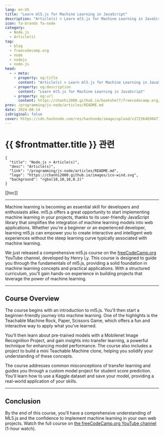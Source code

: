 ```yaml
---
lang: en-US
title: "Learn ml5.js for Machine Learning in JavaScript"
description: "Article(s) > Learn ml5.js for Machine Learning in JavaScript"
icon: fa-brands fa-node
category: 
  - Node.js
  - Article(s)
tag: 
  - blog
  - freecodecamp.org
  - node
  - nodejs
  - node-js
head:
  - - meta:
    - property: og:title
      content: "Article(s) > Learn ml5.js for Machine Learning in JavaScript"
    - property: og:description
      content: "Learn ml5.js for Machine Learning in JavaScript"
    - property: og:url
      content: https://chanhi2000.github.io/bookshelf/freecodecamp.org/learn-ml5js-for-machine-learning-in-javascript.html
prev: /programming/js-node/articles/README.md
date: 2024-08-14
isOriginal: false
cover: https://cdn.hashnode.com/res/hashnode/image/upload/v1723646904774/4f225758-a451-4dc5-a06c-287ba2977c55.png
---
```


# {{ $frontmatter.title }} 관련

```component VPCard
{
  "title": "Node.js > Article(s)",
  "desc": "Article(s)",
  "link": "/programming/js-node/articles/README.md",
  "logo": "https://chanhi2000.github.io/images/ico-wind.svg",
  "background": "rgba(10,10,10,0.2)"
}
```

[[toc]]

---

<SiteInfo
  name="Learn ml5.js for Machine Learning in JavaScript"
  desc="Machine learning is becoming an essential skill for developers and enthusiasts alike. ml5.js offers a great opportunity to start implementing machine learning in your projects, thanks to its user-friendly JavaScript library that simplifies the integr..."
  url="https://freecodecamp.org/news/learn-ml5js-for-machine-learning-in-javascript/"
  logo="https://cdn.freecodecamp.org/universal/favicons/favicon.ico"
  preview="https://cdn.hashnode.com/res/hashnode/image/upload/v1723646904774/4f225758-a451-4dc5-a06c-287ba2977c55.png"/>

Machine learning is becoming an essential skill for developers and enthusiasts alike. ml5.js offers a great opportunity to start implementing machine learning in your projects, thanks to its user-friendly JavaScript library that simplifies the integration of machine learning models into web applications. Whether you're a beginner or an experienced developer, learning ml5.js can empower you to create interactive and intelligent web experiences without the steep learning curve typically associated with machine learning.

We just released a comprehensive ml5.js course on the [<VPIcon icon="fa-brands fa-free-code-camp"/>freeCodeCamp.org](http://freeCodeCamp.org) YouTube channel, developed by Henry Ly. This course is designed to guide you through the fundamentals of ml5.js, providing a solid foundation in machine learning concepts and practical applications. With a structured curriculum, you'll gain hands-on experience in building projects that leverage the power of machine learning.

---

## Course Overview

The course begins with an introduction to ml5.js. You'll then start a beginner-friendly journey into machine learning. One of the highlights is the Teachable Machine Rock, Paper, Scissors Game, which offers a fun and interactive way to apply what you've learned.

You'll then learn about pre-trained models with a Mobilenet Image Recognition Project, and gain insights into transfer learning, a powerful technique for enhancing model performance. The course also includes a project to build a mini Teachable Machine clone, helping you solidify your understanding of these concepts.

The course addresses common misconceptions of transfer learning and guides you through a custom model project for student score prediction. You'll learn how to use a Kaggle dataset and save your model, providing a real-world application of your skills.

---

## Conclusion

By the end of this course, you'll have a comprehensive understanding of ML5.js and the confidence to implement machine learning in your own web projects. Watch the full course on [<VPIcon icon="fa-brands fa-youtube"/>the freeCodeCamp.org YouTube channel](https://youtu.be/ECotpcPCTaU) (1-hour watch).

<VidStack src="youtube/ECotpcPCTaU" />

